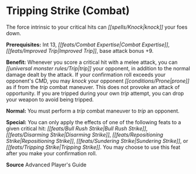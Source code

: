 ﻿---
cssclass: [feats]

---
# Tripping Strike (Combat)

The force intrinsic to your critical hits can _[[spells/Knock|knock]]_ your foes down.

**Prerequisites:** Int 13, _[[feats/Combat Expertise|Combat Expertise]]_, _[[feats/Improved Trip|Improved Trip]]_, base attack bonus +9.

**Benefit:** Whenever you score a critical hit with a melee attack, you can _[[universal monster rules/Trip|trip]]_ your opponent, in addition to the normal damage dealt by the attack. If your confirmation roll exceeds your opponent's CMD, you may _knock_ your opponent _[[conditions/Prone|prone]]_ as if from the _trip_ combat maneuver. This does not provoke an attack of opportunity. If you are tripped during your own _trip_ attempt, you can drop your weapon to avoid being tripped.

**Normal:** You must perform a _trip_ combat maneuver to _trip_ an opponent.

**Special:** You can only apply the effects of one of the following feats to a given critical hit: _[[feats/Bull Rush Strike|Bull Rush Strike]]_, _[[feats/Disarming Strike|Disarming Strike]]_, _[[feats/Repositioning Strike|Repositioning Strike]]_, _[[feats/Sundering Strike|Sundering Strike]]_, or _[[feats/Tripping Strike|Tripping Strike]]_. You may choose to use this feat after you make your confirmation roll.

**Source** Advanced Player's Guide